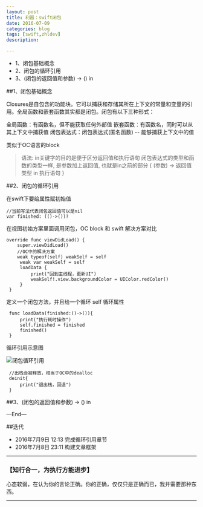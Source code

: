 ```yaml
---
layout: post
title: 利器：swift闭包
date: 2016-07-09
categories: blog
tags: [swift,zhldev]
description:

---
```



* 1、闭包基础概念
* 2、闭包的循环引用
* 3、(闭包的返回值和参数) -> () in



##1、闭包基础概念

Closures是自包含的功能块。它可以捕获和存储其所在上下文的常量和变量的引用。全局函数和嵌套函数其实都是闭包。闭包有以下三种形式：

全局函数：有函数名，但不能获取任何外部值
嵌套函数：有函数名，同时可以从其上下文中捕获值
闭包表达式：闭包表达式(匿名函数) -- 能够捕获上下文中的值

类似于OC语言的block


>语法: in关键字的目的是便于区分返回值和执行语句
闭包表达式的类型和函数的类型一样, 是参数加上返回值, 也就是in之前的部分
{
    (参数) -> 返回值类型 in
    执行语句
}



##2、闭包的循环引用

在swift下要给属性赋初始值

	//当前写法代表闭包返回值可以是nil
    var finished: (()->())?


在视图初始方案里面调用闭包，OC block 和 swift 解决方案对比
   
	override func viewDidLoad() {
        super.viewDidLoad()
        //OC中的解决方案
        weak typeof(self) weakSelf = self
         weak var weakSelf = self
         loadData {
             print("回到主线程，更新UI")
             weakSelf!.view.backgroundColor = UIColor.redColor()
         }
     }

定义一个闭包方法，并且给一个循环 self 循环属性
   
 	 func loadData(finished:()->()){
         print("执行耗时操作")
         self.finished = finished
         finished()
     }


循环引用示意图

![闭包循环引用](http://oa1viup98.bkt.clouddn.com/bibaoxunhuanyinyong.png)


     //出栈会被释放，相当于OC中的dealloc
     deinit{
         print("退出栈，回退")
     }


##3、(闭包的返回值和参数) -> () in




—End—

##迭代
<!--
- 2015-09-14 01:52:09 再改
* 2015年6月19日 19:36:49 四稿
* 2015年6月17日 19:51:24 三稿
-->

* 2016年7月9日 12:13 完成循环引用章节
* 2016年7月8日 23:11 构建文章框架



---

### **【知行合一，为执行方能进步】**


心态软弱，在认为你的言论正确。你的正确，仅仅只是正确而已，我并需要那种东西。




----



<!--（题图：saurabh mohnot by Nik FC）-->
